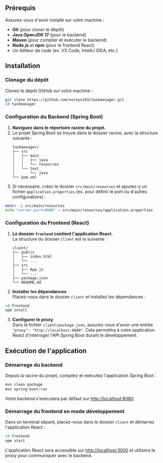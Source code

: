 ## Prérequis

Assurez-vous d'avoir installé sur votre machine :
- **Git** (pour cloner le dépôt)
- **Java OpenJDK 17** (pour le backend)
- **Maven** (pour compiler et exécuter le backend)
- **Node.js** et **npm** (pour le frontend React)
- Un éditeur de code (ex. VS Code, IntelliJ IDEA, etc.)

## Installation

### Clonage du dépôt

Clonez le dépôt GitHub sur votre machine :

```bash
git clone https://github.com/noreyni03/taskmanager.git
cd taskmanager
```

### Configuration du Backend (Spring Boot)

1. **Naviguez dans le répertoire racine du projet.**
2. Le projet Spring Boot se trouve dans le dossier racine, avec la structure suivante :
   ```
   taskmanager/
   ├── src
   │   ├── main
   │   │   ├── java
   │   │   └── resources
   │   └── test
   │       └── java
   └── pom.xml
   ```
3. Si nécessaire, créez le dossier `src/main/resources` et ajoutez-y un fichier `application.properties` (ex. pour définir le port ou d'autres configurations) :

```bash
mkdir -p src/main/resources
echo "server.port=8080" > src/main/resources/application.properties
```

### Configuration du Frontend (React)

1. **Le dossier `frontend` contient l'application React.**  
   La structure du dossier `client` est la suivante :
   ```
   client/
   ├── public
   │   ├── index.html
   │   └── ...
   ├── src
   │   ├── App.js
   │   └── ...
   ├── package.json
   └── README.md
   ```
2. **Installer les dépendances**  
   Placez-vous dans le dossier `client` et installez les dépendances :

```bash
cd frontend
npm intall
```

3. **Configurer le proxy**  
   Dans le fichier `client/package.json`, assurez-vous d'avoir une entrée `"proxy": "http://localhost:8080"`. Cela permettra à votre application React d'interroger l'API Spring Boot durant le développement.

## Exécution de l'application

### Démarrage du backend

Depuis la racine du projet, compilez et exécutez l'application Spring Boot :

```bash
mvn clean package
mvn spring-boot:run
```

Votre backend s'exécutera par défaut sur [http://localhost:8080](http://localhost:8080).

### Démarrage du frontend en mode développement

Dans un terminal séparé, placez-vous dans le dossier `client` et démarrez l'application React :

```bash
cd frontend
npm start
```

L'application React sera accessible sur [http://localhost:3000](http://localhost:3000) et utilisera le proxy pour communiquer avec le backend.
